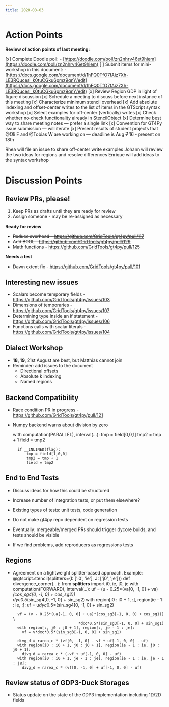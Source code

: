 ```yaml
---
title: 2020-08-03
---
```


# Action Points

**Review of action points of last meeting:**

[x] Complete Doodle poll:
    - [https://doodle.com/poll/zn2nhrv46et9hiem](https://doodle.com/poll/zn2nhrv46et9hiem)
[ ] Submit items for mini-workshop in this document:
    - [https://docs.google.com/document/d/1hFQ0TfO7fAiz7Xh-LE3RQucesI_k0tuCGku6pmz9qnY/edit](https://docs.google.com/document/d/1hFQ0TfO7fAiz7Xh-LE3RQucesI_k0tuCGku6pmz9qnY/edit)
[x] Review Region GDP in light of figure discussion
[x] Schedule a meeting to discuss before next instance of this meeting
[x] Characterize minimum stencil overhead
[x] Add absolute indexing and offset-center writes to the list of items in the GTScript syntax workshop
[x] Select examples for off-center (vertically) writes
[x] Check whether no-check functionality already in StencilObject
[x] Determine best way to share meeting notes — prefer a single link
[x] Convention for GT4Py issue submission — will iterate
[x] Present results of student projects that @Oli F and @Tobias W are working on — deadline is Aug ~~7~~ 16 - present on 18th

Rhea will file an issue to share off-center write examples
Johann will review the two ideas for regions and resolve differences
Enrique will add ideas to the syntax workshop

# Discussion Points
## Review PRs, please!
1. Keep PRs as drafts until they are ready for review
2. Assign someone - may be re-assigned as necessary

**Ready for review**

- ~~Reduce overhead - https://github.com/GridTools/gt4py/pull/117~~
- ~~Add BOOL - https://github.com/GridTools/gt4py/pull/129~~
- Math functions - https://github.com/GridTools/gt4py/pull/125

**Needs a test**

- Dawn extent fix - https://github.com/GridTools/gt4py/pull/101


## Interesting new issues
- Scalars become temporary fields - https://github.com/GridTools/gt4py/issues/103
- Dimensions of temporaries - https://github.com/GridTools/gt4py/issues/107
- Determining type inside an if statement - https://github.com/GridTools/gt4py/issues/106
- Functions calls with scalar literals - https://github.com/GridTools/gt4py/issues/104


## Dialect Workshop
- **18, 19,** 21st August are best, but Matthias cannot join
- Reminder: add issues to the document
    - Directional offsets
    - Absolute k indexing
    - Named regions


## Backend Compatibility
- Race condition PR in progress - https://github.com/GridTools/gt4py/pull/121
- Numpy backend warns about division by zero


    with computation(PARALLEL), interval(…):
        tmp = field[0,0,1]
        tmp2 = tmp + 1
        field = tmp2

        if __INLINED(flag):
            tmp = field[1,0,0]
            tmp2 = tmp + 1
            field = tmp2


## End to End Tests
- Discuss ideas for how this could be structured
- Increase number of integration tests, or put them elsewhere?
- Existing types of tests: unit tests, code generation


- Do not make gt4py repo dependent on regression tests
- Eventually: mergeable/merged PRs should trigger dycore builds, and tests should be visible
- If we find problems, add reproducers as regressions tests


## Regions
- Agreement on a lightweight splitter-based approach. Example:
    @gtscript.stencil(splitters={I: ['i0', 'ie'], J: ['j0', 'je']})
    def divergence_corner(...):
      from __splitters__ import i0, ie, j0, je
      with computation(FORWARD), interval(...):
        uf = (u - 0.25*(va[0, -1, 0] + va)*(cos_sg4[0, -1, 0] + cos_sg2))  \
                                   *dyc*0.5*(sin_sg4[0, -1, 0] + sin_sg2)
        with region[i0 : i0 + 1, :], region[ie - 1 : ie, :]:
          uf = u*dyc*0.5*(sin_sg4[0, -1, 0] + sin_sg2)

        vf = (v - 0.25*(ua[-1, 0, 0] + ua)*(cos_sg3[-1, 0, 0] + cos_sg1))  \
                                   *dxc*0.5*(sin_sg3[-1, 0, 0] + sin_sg1)
        with region[:, j0 : j0 + 1], region[:, je - 1 : je]:
          vf = v*dxc*0.5*(sin_sg3[-1, 0, 0] + sin_sg1)

        divg_d = rarea_c * (vf[0, -1, 0] - vf + uf[-1, 0, 0] - uf)
        with region[i0 : i0 + 1, j0 : j0 + 1], region[ie - 1 : ie, j0 : j0 + 1]:
          divg_d = rarea_c * (-vf + uf[-1, 0, 0] - uf)
        with region[i0 : i0 + 1, je - 1 : je], region[ie - 1 : ie, je - 1 : je]:
          divg_d = rarea_c * (vf[0, -1, 0] + uf[-1, 0, 0] - uf)


## Review status of GDP3-Duck Storages
- Status update on the state of the GDP3 implementation including 1D/2D fields
